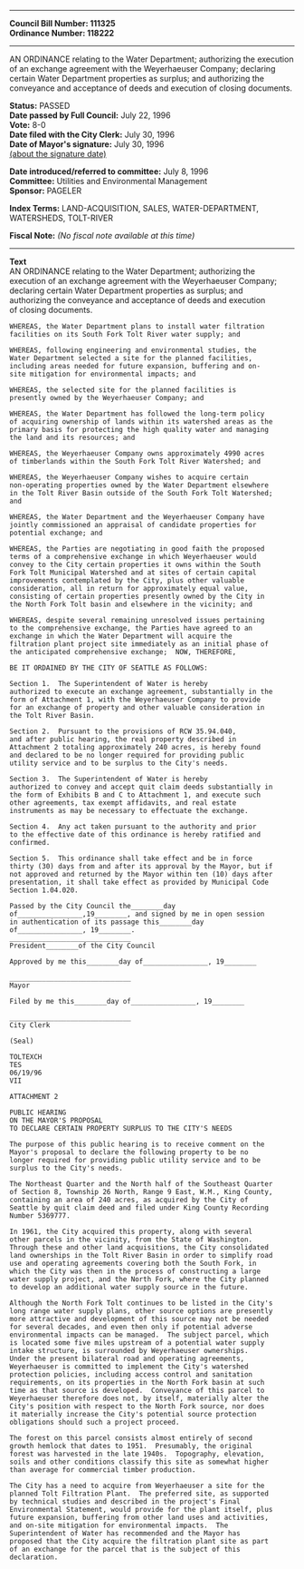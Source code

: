 * * * * *  
  
**Council Bill Number: [](#h0)[](#h2)111325**   
**Ordinance Number: 118222**  
  
* * * * *  
  
AN ORDINANCE relating to the Water Department; authorizing the execution of an exchange agreement with the Weyerhaeuser Company; declaring certain Water Department properties as surplus; and authorizing the conveyance and acceptance of deeds and execution of closing documents.  
  
**Status:** PASSED   
**Date passed by Full Council:** July 22, 1996   
**Vote:** 8-0   
**Date filed with the City Clerk:** July 30, 1996   
**Date of Mayor's signature:** July 30, 1996   
[(about the signature date)](/~public/approvaldate.htm)   
  
  
**Date introduced/referred to committee:** July 8, 1996   
**Committee:** Utilities and Environmental Management   
**Sponsor:** PAGELER   
  
**Index Terms:** LAND-ACQUISITION, SALES, WATER-DEPARTMENT, WATERSHEDS, TOLT-RIVER  
  
**Fiscal Note:** *(No fiscal note available at this time)*  
  
* * * * *  
  
**Text**  
    AN ORDINANCE relating to the Water Department; authorizing the  
    execution of an exchange agreement with the Weyerhaeuser Company;  
    declaring certain Water Department properties as surplus; and  
    authorizing the conveyance and acceptance of deeds and execution  
    of closing documents.  
  
    WHEREAS, the Water Department plans to install water filtration  
    facilities on its South Fork Tolt River water supply; and  
  
    WHEREAS, following engineering and environmental studies, the  
    Water Department selected a site for the planned facilities,  
    including areas needed for future expansion, buffering and on-  
    site mitigation for environmental impacts; and  
  
    WHEREAS, the selected site for the planned facilities is  
    presently owned by the Weyerhaeuser Company; and  
  
    WHEREAS, the Water Department has followed the long-term policy  
    of acquiring ownership of lands within its watershed areas as the  
    primary basis for protecting the high quality water and managing  
    the land and its resources; and  
  
    WHEREAS, the Weyerhaeuser Company owns approximately 4990 acres  
    of timberlands within the South Fork Tolt River Watershed; and  
  
    WHEREAS, the Weyerhaeuser Company wishes to acquire certain  
    non-operating properties owned by the Water Department elsewhere  
    in the Tolt River Basin outside of the South Fork Tolt Watershed;  
    and  
  
    WHEREAS, the Water Department and the Weyerhaeuser Company have  
    jointly commissioned an appraisal of candidate properties for  
    potential exchange; and  
  
    WHEREAS, the Parties are negotiating in good faith the proposed  
    terms of a comprehensive exchange in which Weyerhaeuser would  
    convey to the City certain properties it owns within the South  
    Fork Tolt Municipal Watershed and at sites of certain capital  
    improvements contemplated by the City, plus other valuable  
    consideration, all in return for approximately equal value,  
    consisting of certain properties presently owned by the City in  
    the North Fork Tolt basin and elsewhere in the vicinity; and  
  
    WHEREAS, despite several remaining unresolved issues pertaining  
    to the comprehensive exchange, the Parties have agreed to an  
    exchange in which the Water Department will acquire the  
    filtration plant project site immediately as an initial phase of  
    the anticipated comprehensive exchange;  NOW, THEREFORE,  
  
    BE IT ORDAINED BY THE CITY OF SEATTLE AS FOLLOWS:  
  
    Section 1.  The Superintendent of Water is hereby  
    authorized to execute an exchange agreement, substantially in the  
    form of Attachment 1, with the Weyerhaeuser Company to provide  
    for an exchange of property and other valuable consideration in  
    the Tolt River Basin.  
  
    Section 2.  Pursuant to the provisions of RCW 35.94.040,  
    and after public hearing, the real property described in  
    Attachment 2 totaling approximately 240 acres, is hereby found  
    and declared to be no longer required for providing public  
    utility service and to be surplus to the City's needs.  
  
    Section 3.  The Superintendent of Water is hereby  
    authorized to convey and accept quit claim deeds substantially in  
    the form of Exhibits B and C to Attachment 1, and execute such  
    other agreements, tax exempt affidavits, and real estate  
    instruments as may be necessary to effectuate the exchange.  
  
    Section 4.  Any act taken pursuant to the authority and prior  
    to the effective date of this ordinance is hereby ratified and  
    confirmed.  
  
    Section 5.  This ordinance shall take effect and be in force  
    thirty (30) days from and after its approval by the Mayor, but if  
    not approved and returned by the Mayor within ten (10) days after  
    presentation, it shall take effect as provided by Municipal Code  
    Section 1.04.020.  
  
    Passed by the City Council the________day  
    of________________,19________, and signed by me in open session  
    in authentication of its passage this________day  
    of________________, 19________.  
    ______________________________  
    President________of the City Council  
  
    Approved by me this________day of________________, 19________  
  
    ______________________________  
    Mayor  
  
    Filed by me this________day of________________, 19________  
  
    ______________________________  
    City Clerk  
  
    (Seal)  
  
    TOLTEXCH  
    TES  
    06/19/96  
    VII  
  
    ATTACHMENT 2  
  
    PUBLIC HEARING  
    ON THE MAYOR'S PROPOSAL  
    TO DECLARE CERTAIN PROPERTY SURPLUS TO THE CITY'S NEEDS  
  
    The purpose of this public hearing is to receive comment on the  
    Mayor's proposal to declare the following property to be no  
    longer required for providing public utility service and to be  
    surplus to the City's needs.  
  
    The Northeast Quarter and the North half of the Southeast Quarter  
    of Section 8, Township 26 North, Range 9 East, W.M., King County,  
    containing an area of 240 acres, as acquired by the City of  
    Seattle by quit claim deed and filed under King County Recording  
    Number 5369777.  
  
    In 1961, the City acquired this property, along with several  
    other parcels in the vicinity, from the State of Washington.  
    Through these and other land acquisitions, the City consolidated  
    land ownerships in the Tolt River Basin in order to simplify road  
    use and operating agreements covering both the South Fork, in  
    which the City was then in the process of constructing a large  
    water supply project, and the North Fork, where the City planned  
    to develop an additional water supply source in the future.  
  
    Although the North Fork Tolt continues to be listed in the City's  
    long range water supply plans, other source options are presently  
    more attractive and development of this source may not be needed  
    for several decades, and even then only if potential adverse  
    environmental impacts can be managed.  The subject parcel, which  
    is located some five miles upstream of a potential water supply  
    intake structure, is surrounded by Weyerhaeuser ownerships.  
    Under the present bilateral road and operating agreements,  
    Weyerhaeuser is committed to implement the City's watershed  
    protection policies, including access control and sanitation  
    requirements, on its properties in the North Fork basin at such  
    time as that source is developed.  Conveyance of this parcel to  
    Weyerhaeuser therefore does not, by itself, materially alter the  
    City's position with respect to the North Fork source, nor does  
    it materially increase the City's potential source protection  
    obligations should such a project proceed.  
  
    The forest on this parcel consists almost entirely of second  
    growth hemlock that dates to 1951.  Presumably, the original  
    forest was harvested in the late 1940s.  Topography, elevation,  
    soils and other conditions classify this site as somewhat higher  
    than average for commercial timber production.  
  
    The City has a need to acquire from Weyerhaeuser a site for the  
    planned Tolt Filtration Plant.  The preferred site, as supported  
    by technical studies and described in the project's Final  
    Environmental Statement, would provide for the plant itself, plus  
    future expansion, buffering from other land uses and activities,  
    and on-site mitigation for environmental impacts.  The  
    Superintendent of Water has recommended and the Mayor has  
    proposed that the City acquire the filtration plant site as part  
    of an exchange for the parcel that is the subject of this  
    declaration.  
